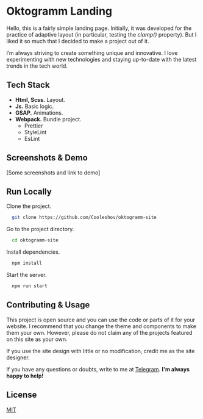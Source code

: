 # Oktogramm Landing
Hello, this is a fairly simple landing page. Initially, it was developed for the practice of adaptive layout (in particular, testing the _clamp()_ property). But I liked it so much that I decided to make a project out of it.

I’m always striving to create something unique and innovative. I love experimenting with new technologies and staying up-to-date with the latest trends in the tech world.


## Tech Stack
- **Html, Scss.** Layout.
- **Js.** Basic logic.
- **GSAP.** Animations.
- **Webpack.** Bundle project.
  - Prettier
  - StyleLint
  - EsLint

## Screenshots & Demo
[Some screenshots and link to demo]

## Run Locally
Clone the project.

```bash
  git clone https://github.com/Cooleshov/oktogramm-site
```

Go to the project directory.

```bash
  cd oktogramm-site
```

Install dependencies.

```bash
  npm install
```

Start the server.

```bash
  npm run start
```

## Contributing & Usage
This project is open source and you can use the code or parts of it for your website. I recommend that you change the theme and components to make them your own. However, please do not claim any of the projects featured on this site as your own.

If you use the site design with little or no modification, credit me as the site designer.

If you have any questions or doubts, write to me at [Telegram](https://t.me/coo1eshov). **I'm always happy to help!**

## License
[MIT](https://choosealicense.com/licenses/mit/)
